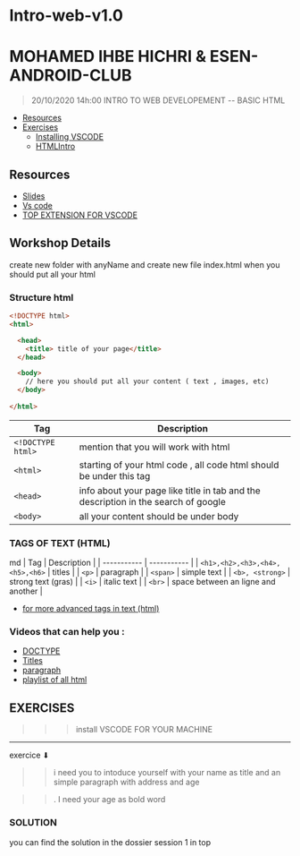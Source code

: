 # Intro-web-v1.0
# MOHAMED IHBE HICHRI & ESEN-ANDROID-CLUB

> 20/10/2020 14h:00
> INTRO TO WEB DEVELOPEMENT -- BASIC HTML

- [Resources](#resources)
- [Exercises](#exercises)
  - [Installing VSCODE](#exercises)
  - [HTMLIntro](#exercises)

## Resources
* [Slides](https://www.canva.com/design/DAEtAApk0Ds/1wBt2InyE2tvX44ZJN-Y5Q/view?utm_content=DAEtAApk0Ds&utm_campaign=designshare&utm_medium=link&utm_source=sharebutton)
* [Vs code](https://code.visualstudio.com/)
* [TOP EXTENSION FOR VSCODE](https://codeforgeek.com/best-visual-studio-code-extensions-web-development/)

## Workshop Details 
create new folder with anyName and create new file index.html when you should put all your html 
### Structure html 
```html
<!DOCTYPE html>
<html>

  <head>
    <title> title of your page</title>
  </head>

  <body>
    // here you should put all your content ( text , images, etc)
  </body>
  
</html>
```
| Tag      | Description |
| ----------- | ----------- |
| ``` <!DOCTYPE html> ```      | mention that you will work with html       |
| ``` <html> ```   | starting of your html code , all code html should be under this tag        |
| ``` <head> ```   |  info about your page like title in tab and the description in the search of google   |
| ``` <body> ```   |  all your content  should be under body   |

### TAGS OF TEXT (HTML)

md
| Tag      | Description |
| ----------- | ----------- |
| ``` <h1>,<h2>,<h3>,<h4>,<h5>,<h6> ```  | titles  |
| ``` <p> ```   | paragraph   |
| ``` <span> ```   |  simple text |
| ``` <b>, <strong> ```   | strong text (gras) |
| ``` <i> ```   | italic text |
| ``` <br> ```   | space between an ligne and another |

* [for more advanced tags in text (html)](https://www.w3schools.com/html/html_formatting.asp)

### Videos that can help you :

* [DOCTYPE](https://youtu.be/sBFemL2Mfj4)
* [Titles](https://youtu.be/XxkX8wnRq3s)
* [paragraph](https://youtu.be/Fpibp-291xQ)
* [playlist of all html](https://youtube.com/playlist?list=PLDoPjvoNmBAw_t_XWUFbBX-c9MafPk9ji)

## EXERCISES 

>>> install VSCODE FOR YOUR MACHINE
---------------------

exercice ⬇
>> i need you to intoduce yourself with your name as title and an simple paragraph with address and age

>>. I need your age as bold word

### SOLUTION 
you can find the solution in the dossier session 1 in top 
